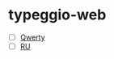 # typeggio-web

- [ ] [Qwerty](https://abyr.github.io/typeggio-web/qwerty.html)
- [ ] [RU](https://abyr.github.io/typeggio-web/ru.html)
